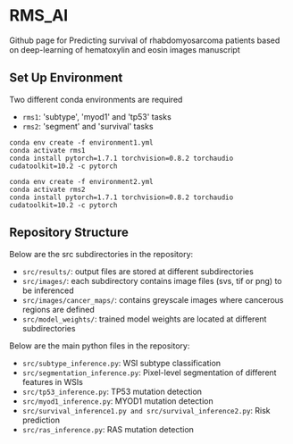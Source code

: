 # RMS_AI
Github page for Predicting survival of rhabdomyosarcoma patients based on deep-learning of hematoxylin and eosin images manuscript

## Set Up Environment
Two different conda environments are required
- `rms1`: 'subtype', 'myod1' and 'tp53' tasks
- `rms2`: 'segment' and 'survival' tasks


```
conda env create -f environment1.yml
conda activate rms1
conda install pytorch=1.7.1 torchvision=0.8.2 torchaudio cudatoolkit=10.2 -c pytorch
```

```
conda env create -f environment2.yml
conda activate rms2
conda install pytorch=1.7.1 torchvision=0.8.2 torchaudio cudatoolkit=10.2 -c pytorch
```

## Repository Structure

Below are the src subdirectories in the repository: 

- `src/results/`: output files are stored at different subdirectories
- `src/images/`: each subdirectory contains image files (svs, tif or png) to be inferenced
- `src/images/cancer_maps/`: contains greyscale images where cancerous regions are defined
- `src/model_weights/`: trained model weights are located at different subdirectories

Below are the main python files in the repository:

- `src/subtype_inference.py`: WSI subtype classification
- `src/segmentation_inference.py`: Pixel-level segmentation of different features in WSIs
- `src/tp53_inference.py`: TP53 mutation detection
- `src/myod1_inference.py`: MYOD1 mutation detection
- `src/survival_inference1.py and src/survival_inference2.py`: Risk prediction
- `src/ras_inference.py`: RAS mutation detection
